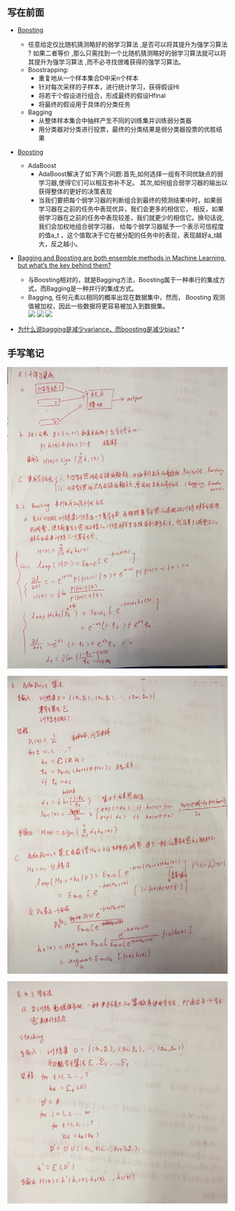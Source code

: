 ## 写在前面

* [Boosting](https://blog.csdn.net/xiaohukun/article/details/78189281)
    * 任意给定仅比随机猜测略好的弱学习算法 ,是否可以将其提升为强学习算法 ? 
    如果二者等价 ,那么只需找到一个比随机猜测略好的弱学习算法就可以将其提升为强学习算法 ,而不必寻找很难获得的强学习算法。
    * Boostrapping:
        * 重复地从一个样本集合D中采n个样本
        * 针对每次采样的子样本，进行统计学习，获得假设Hi
        * 将若干个假设进行组合，形成最终的假设Hfinal
        * 将最终的假设用于具体的分类任务
    * Bagging
        * 从整体样本集合中抽样产生不同的训练集并训练弱分类器
        * 用分类器对分类进行投票，最终的分类结果是弱分类器投票的优胜结果

* [Boosting](https://zhuanlan.zhihu.com/p/26215100)
    * AdaBoost
        * AdaBoost解决了如下两个问题:首先,如何选择一组有不同优缺点的弱学习器,使得它们可以相互弥补不足。
        其次,如何组合弱学习器的输出以获得整体的更好的决策表现
        * 当我们要把每个弱学习器的判断组合到最终的预测结果中时，如果弱学习器在之前的任务中表现优异，我们会更多的相信它，
        相反，如果弱学习器在之前的任务中表现较差，我们就更少的相信它。换句话说,我们会加权地组合弱学习器，
        给每个弱学习器赋予一个表示可信程度的值a_t ，这个值取决于它在被分配的任务中的表现，表现越好a_t越大，反之越小。

* [Bagging and Boosting are both ensemble methods in Machine Learning, but what’s the key behind them?](https://quantdare.com/what-is-the-difference-between-bagging-and-boosting/)
    * 与Boosting相对的，就是Bagging方法，Boosting属于一种串行的集成方式，而Bagging是一种并行的集成方式。
    * Bagging, 任何元素以相同的概率出现在数据集中，然而， Boosting 观测值被加权，因此一些数据将更容易被加入到数据集。 \
    ![](readme/bagging_01.png)
    ![](readme/bagging_02.png)
    ![](readme/bagging_03.png)

* [为什么说bagging是减少variance，而boosting是减少bias?](https://www.zhihu.com/question/26760839)
    * 
    
    
    
    
    
## 手写笔记

![](readme/集成学习_01.jpg)

![](readme/集成学习_02.jpg)

![](readme/集成学习_03.jpg)